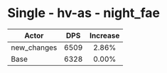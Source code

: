 # Single - hv-as - night_fae
| Actor | DPS | Increase |
|---|:---:|:---:|
|new_changes|6509|2.86%|
|Base|6328|0.00%|
